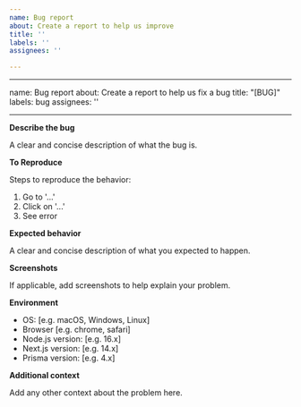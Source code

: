 ```yaml
---
name: Bug report
about: Create a report to help us improve
title: ''
labels: ''
assignees: ''

---
```


---
name: Bug report
about: Create a report to help us fix a bug
title: "[BUG]"
labels: bug
assignees: ''

---

**Describe the bug**

A clear and concise description of what the bug is.

**To Reproduce**

Steps to reproduce the behavior:

1. Go to '...'
2. Click on '...'
3. See error

**Expected behavior**

A clear and concise description of what you expected to happen.

**Screenshots**

If applicable, add screenshots to help explain your problem.

**Environment**

- OS: [e.g. macOS, Windows, Linux]
- Browser [e.g. chrome, safari]
- Node.js version: [e.g. 16.x]
- Next.js version: [e.g. 14.x]
- Prisma version: [e.g. 4.x]

**Additional context**

Add any other context about the problem here.
